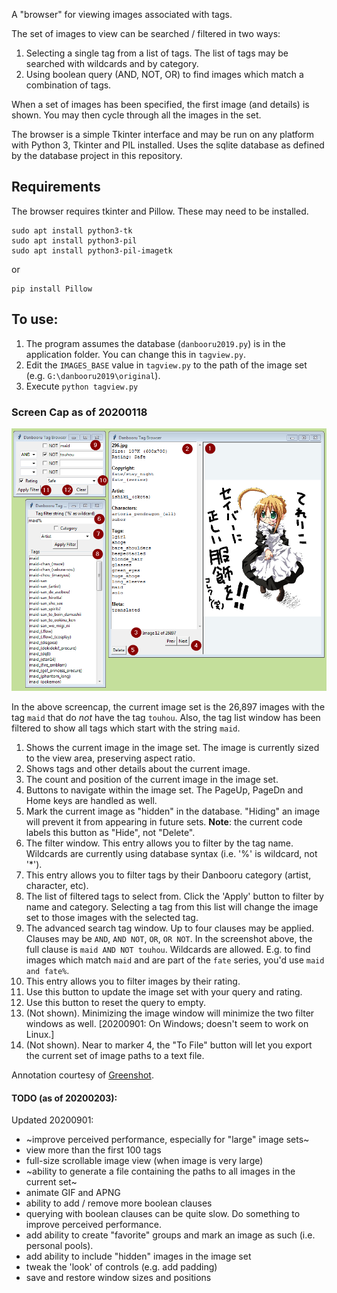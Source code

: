 
A "browser" for viewing images associated with tags.

The set of images to view can be searched / filtered in two ways:
1. Selecting a single tag from a list of tags. The list of tags may be searched with wildcards and by category.
2. Using boolean query (AND, NOT, OR) to find images which match a combination of tags.

When a set of images has been specified, the first image (and details) is shown. You may then cycle through all
the images in the set.

The browser is a simple Tkinter interface and may be run on any platform with Python 3, Tkinter and PIL installed. Uses the sqlite 
database as defined by the database project in this repository.

## Requirements

The browser requires tkinter and Pillow. These may need to be installed.

```
sudo apt install python3-tk
sudo apt install python3-pil
sudo apt install python3-pil-imagetk
```
or
```
pip install Pillow
```

## To use:
1. The program assumes the database (`danbooru2019.py`) is in the application folder. You can change this in `tagview.py`.
2. Edit the `IMAGES_BASE` value in `tagview.py` to the path of the image set (e.g. `G:\danbooru2019\original`).
3. Execute `python tagview.py`

### Screen Cap as of 20200118

![annotated screen cap](screencap_anno.png)

In the above screencap, the current image set is the 26,897 images with the tag `maid` that do _not_ have the tag `touhou`. Also, 
the tag list window has been filtered to show all tags which start with the string `maid`.

1. Shows the current image in the image set. The image is currently sized to the view area, preserving aspect ratio.
2. Shows tags and other details about the current image.
3. The count and position of the current image in the image set.
4. Buttons to navigate within the image set. The PageUp, PageDn and Home keys are handled as well.
5. Mark the current image as "hidden" in the database. "Hiding" an image will prevent it from appearing in future sets. **Note**: 
the current code labels this button as "Hide", not "Delete".
6. The filter window. This entry allows you to filter by the tag name. Wildcards are currently
   using database syntax (i.e. '%' is wildcard, not '*').
7. This entry allows you to filter tags by their Danbooru category (artist, character, etc).
8. The list of filtered tags to select from. Click the 'Apply' button to filter by name and category. Selecting a tag
   from this list will change the image set to those images with the selected tag.
9. The advanced search tag window. Up to four clauses may be applied. Clauses may be `AND`, `AND NOT`, `OR`, `OR NOT`.
   In the screenshot above, the full clause is `maid AND NOT touhou`. Wildcards are allowed. E.g. to find images which match 
   `maid` and are part of the `fate` series, you'd use `maid and fate%`.
10. This entry allows you to filter images by their rating.
11. Use this button to update the image set with your query and rating.
12. Use this button to reset the query to empty.
13. (Not shown). Minimizing the image window will minimize the two filter windows as well. [20200901: On Windows; doesn't seem to work on Linux.]
14. (Not shown). Near to marker 4, the "To File" button will let you export the current set of image paths to a text file.

Annotation courtesy of [Greenshot](https://getgreenshot.org/).

#### TODO (as of 20200203):
Updated 20200901:
- ~improve perceived performance, especially for "large" image sets~
- view more than the first 100 tags
- full-size scrollable image view (when image is very large)
- ~ability to generate a file containing the paths to all images in the current set~
- animate GIF and APNG
- ability to add / remove more boolean clauses
- querying with boolean clauses can be quite slow. Do something to improve perceived performance.
- add ability to create "favorite" groups and mark an image as such (i.e. personal pools).
- add ability to include "hidden" images in the image set
- tweak the 'look' of controls (e.g. add padding)
- save and restore window sizes and positions
